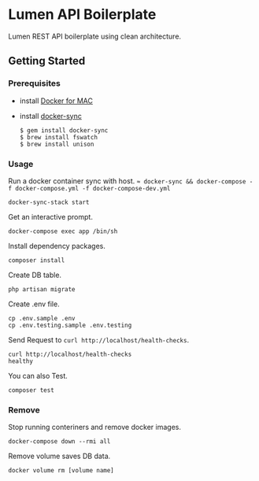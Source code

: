 # Lumen API Boilerplate

Lumen REST API boilerplate using clean architecture.

## Getting Started

### Prerequisites

* install [Docker for MAC](https://store.docker.com/editions/community/docker-ce-desktop-mac)
* install [docker-sync](https://github.com/EugenMayer/docker-sync/wiki)

    ```
    $ gem install docker-sync
    $ brew install fswatch
    $ brew install unison
    ```

### Usage

Run a docker container sync with host.
`≈ docker-sync && docker-compose -f docker-compose.yml -f docker-compose-dev.yml`

```
docker-sync-stack start
```

Get an interactive prompt.

```
docker-compose exec app /bin/sh
```

Install dependency packages.

```
composer install
```

Create DB table.

```
php artisan migrate
```

Create .env file.

```
cp .env.sample .env
cp .env.testing.sample .env.testing
```

Send Request to `curl http://localhost/health-checks`.

```
curl http://localhost/health-checks
healthy
```

You can also Test.

```
composer test
```

### Remove

Stop running conteriners and remove docker images.

```
docker-compose down --rmi all
```

Remove volume saves DB data.

```
docker volume rm [volume name]
```
